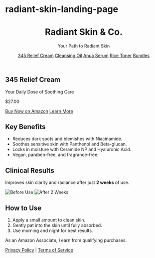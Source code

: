 # radiant-skin-landing-page
<!DOCTYPE html>
<html lang="en">
<head>
  <meta charset="UTF-8">
  <meta name="viewport" content="width=device-width, initial-scale=1.0">
  <title>Radiant Skin & Co.</title>
  <link rel="stylesheet" href="styles.css">
</head>
<body>
  <header>
    <h1>Radiant Skin & Co.</h1>
    <p>Your Path to Radiant Skin</p>
    <nav>
      <a href="#relief-cream">345 Relief Cream</a>
      <a href="#cleansing-oil">Cleansing Oil</a>
      <a href="#anua-serum">Anua Serum</a>
      <a href="#rice-toner">Rice Toner</a>
      <a href="#bundles">Bundles</a>
    </nav>
  </header>

  <section id="relief-cream">
    <div class="product-header">
      <h1>345 Relief Cream</h1>
      <p class="subheadline">Your Daily Dose of Soothing Care</p>
      <p class="price">$27.00</p>
      <a href="https://amzn.to/4hnx7JO" class="cta-button" target="_blank">Buy Now on Amazon</a>
      <a href="https://amzn.to/4hnx7JO" class="learn-more" target="_blank">Learn More</a>
    </div>
    <div class="key-benefits">
      <h2>Key Benefits</h2>
      <ul>
        <li>Reduces dark spots and blemishes with Niacinamide.</li>
        <li>Soothes sensitive skin with Panthenol and Beta-glucan.</li>
        <li>Locks in moisture with Ceramide NP and Hyaluronic Acid.</li>
        <li>Vegan, paraben-free, and fragrance-free.</li>
      </ul>
    </div>
    <div class="clinical-results">
      <h2>Clinical Results</h2>
      <p>Improves skin clarity and radiance after just <strong>2 weeks</strong> of use.</p>
      <div class="before-after">
        <img src="images/before-serum.jpg" alt="Before Use">
        <img src="images/after-serum.jpg" alt="After 2 Weeks">
      </div>
    </div>
    <div class="how-to-use">
      <h2>How to Use</h2>
      <ol>
        <li>Apply a small amount to clean skin.</li>
        <li>Gently pat into the skin until fully absorbed.</li>
        <li>Use morning and night for best results.</li>
      </ol>
    </div>
  </section>

  <!-- Add more product sections here -->

  <footer>
    <p>As an Amazon Associate, I earn from qualifying purchases.</p>
    <p><a href="/privacy-policy">Privacy Policy</a> | <a href="/terms-of-service">Terms of Service</a></p>
  </footer>
</body>
</html>
